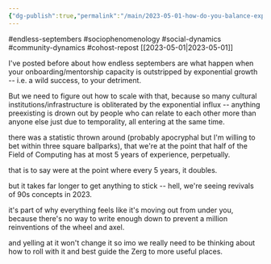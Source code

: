 ```yaml
---
{"dg-publish":true,"permalink":"/main/2023-05-01-how-do-you-balance-exponential-growth-with-doing-things-right/","noteIcon":""}
---
```


#endless-septembers #sociophenomenology #social-dynamics #community-dynamics #cohost-repost
[[2023-05-01\|2023-05-01]]

I've posted before about how endless septembers are what happen when your onboarding/mentorship capacity is outstripped by exponential growth -- i.e. a wild success, to your detriment.

But we need to figure out how to scale with that, because so many cultural institutions/infrastructure is obliterated by the exponential influx -- anything preexisting is drown out by people who can relate to each other more than anyone else just due to temporality, all entering at the same time.

there was a statistic thrown around (probably apocryphal but I'm willing to bet within three square ballparks), that we're at the point that half of the Field of Computing has at most 5 years of experience, perpetually.

that is to say were at the point where every 5 years, it doubles.

but it takes far longer to get anything to stick -- hell, we're seeing revivals of 90s concepts in 2023.

it's part of why everything feels like it's moving out from under you, because there's no way to write enough down to prevent a million reinventions of the wheel and axel.

and yelling at it won't change it so imo we really need to be thinking about how to roll with it and best guide the Zerg to more useful places.